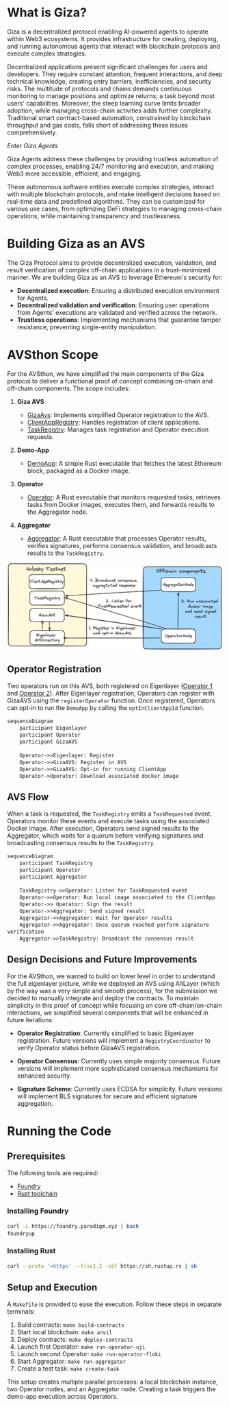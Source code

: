 # What is Giza?

Giza is a decentralized protocol enabling AI-powered agents to operate within Web3 ecosystems. 
It provides infrastructure for creating, deploying, and running autonomous agents that interact with blockchain protocols and execute complex strategies.

Decentralized applications present significant challenges for users and developers. 
They require constant attention, frequent interactions, and deep technical knowledge, creating entry barriers, inefficiencies, and security risks.
The multitude of protocols and chains demands continuous monitoring to manage positions and optimize returns; a task beyond most users' capabilities. 
Moreover, the steep learning curve limits broader adoption, while managing cross-chain activities adds further complexity. 
Traditional smart contract-based automation, constrained by blockchain throughput and gas costs, falls short of addressing these issues comprehensively.

*Enter Giza Agents*

Giza Agents address these challenges by providing trustless automation of complex processes, enabling 24/7 monitoring and execution, and making Web3 more accessible, efficient, and engaging.

These autonomous software entities execute complex strategies, interact with multiple blockchain protocols, and make intelligent decisions based on real-time data and predefined algorithms. 
They can be customized for various use cases, from optimizing DeFi strategies to managing cross-chain operations, while maintaining transparency and trustlessness.

# Building Giza as an AVS

The Giza Protocol aims to provide decentralized execution, validation, and result verification of complex off-chain applications in a trust-minimized manner. We are building Giza as an AVS to leverage Ethereum's security for:

* **Decentralized execution**: Ensuring a distributed execution environment for Agents.
* **Decentralized validation and verification**: Ensuring user operations from Agents' executions are validated and verified across the network.
* **Trustless operations**: Implementing mechanisms that guarantee tamper resistance, preventing single-entity manipulation.

# AVSthon Scope

For the AVSthon, we have simplified the main components of the Giza protocol to deliver a functional proof of concept combining on-chain and off-chain components. The scope includes:

1. **Giza AVS** 
   
   - [GizaAvs](./contracts/src/GizaAvs.sol): Implements simplified Operator registration to the AVS.
   - [ClientAppRegistry](./contracts/src/ClientAppRegistry.sol): Handles registration of client applications.
   - [TaskRegistry](./contracts/src/TaskRegistry.sol): Manages task registration and Operator execution requests.
2. **Demo-App**
   
   - [DemoApp](./app/src/main.rs): A simple Rust executable that fetches the latest Ethereum block, packaged as a Docker image.
3. **Operator**
   
   - [Operator](./operator/src/main.rs): A Rust executable that monitors requested tasks, retrieves tasks from Docker images, executes them, and forwards results to the Aggregator node.
4. **Aggregator**
   
   - [Aggregator](./aggregator/src/main.rs): A Rust executable that processes Operator results, verifies signatures, performs consensus validation, and broadcasts results to the `TaskRegistry`.

![Overview](./assets/overview.png)

## Operator Registration

Two operators run on this AVS, both registered on Eigenlayer ([Operator 1](https://holesky.eigenlayer.xyz/operator/0x37893031A8484066232AcBE6bFe7E2a7A4411a7d) and [Operator 2](https://holesky.eigenlayer.xyz/operator/0x76cCAf70489a039947Fe104fe3Cc990f4270Aa5F)).
After Eigenlayer registration, Operators can register with GizaAVS using the `registerOperator` function. Once registered, Operators can opt-in to run the `DemoApp` by calling the `optInClientAppId` function.

```mermaid
sequenceDiagram
    participant Eigenlayer
    participant Operator
    participant GizaAVS

    Operator->>Eigenlayer: Register
    Operator->>GizaAVS: Register in AVS
    Operator->>GizaAVS: Opt-in for running ClientApp
    Operator->Operator: Download associated docker image
```

## AVS Flow

When a task is requested, the `TaskRegistry` emits a `TaskRequested` event. 
Operators monitor these events and execute tasks using the associated Docker image. 
After execution, Operators send signed results to the Aggregator, which waits for a quorum before verifying signatures and broadcasting consensus results to the `TaskRegistry`.

```mermaid
sequenceDiagram
    participant TaskRegistry
    participant Operator
    participant Aggregator

    TaskRegistry->>Operator: Listen for TaskRequested event
    Operator->>Operator: Run local image associated to the ClientApp
    Operator->> Operator: Sign the result
    Operator->>Aggregator: Send signed result
    Aggregator->>Aggregator: Wait for Operator results
    Aggregator->>Aggregator: Once quorum reached perform signature verification
    Aggregator->>TaskRegistry: Broadcast the consensus result
```

## Design Decisions and Future Improvements

For the AVSthon, we wanted to build on lower level in order to understand the full eigenlayer picture, while we deployed an AVS using AltLayer (which by the way was a very simple and smooth process), for the submission we decided to manually integrate and deploy the contracts.
To maintain simplicity in this proof of concept while focusing on core off-chain/on-chain interactions, we simplified several components that will be enhanced in future iterations:

- **Operator Registration**: Currently simplified to basic Eigenlayer registration. Future versions will implement a `RegistryCoordinator` to verify Operator status before GizaAVS registration.
  
- **Operator Consensus**: Currently uses simple majority consensus. Future versions will implement more sophisticated consensus mechanisms for enhanced security.
  
- **Signature Scheme**: Currently uses ECDSA for simplicity. Future versions will implement BLS signatures for secure and efficient signature aggregation.

# Running the Code

## Prerequisites

The following tools are required:
- [Foundry](https://book.getfoundry.sh/getting-started/installation)
- [Rust toolchain](https://www.rust-lang.org/tools/install)

### Installing Foundry

```bash
curl -L https://foundry.paradigm.xyz | bash
foundryup
```

### Installing Rust

```bash
curl --proto '=https' --tlsv1.2 -sSf https://sh.rustup.rs | sh
```

## Setup and Execution

A `Makefile` is provided to ease the execution. Follow these steps in separate terminals:

1. Build contracts: `make build-contracts`
2. Start local blockchain: `make anvil`
3. Deploy contracts: `make deploy-contracts`
4. Launch first Operator: `make run-operator-uji`
5. Launch second Operator: `make run-operator-floki`
6. Start Aggregator: `make run-aggregator`
7. Create a test task: `make create-task`

This setup creates multiple parallel processes: a local blockchain instance, two Operator nodes, and an Aggregator node. 
Creating a task triggers the demo-app execution across Operators.
